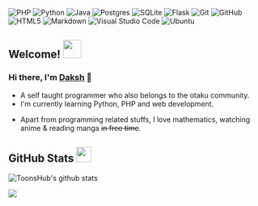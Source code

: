 <!-- <img src="https://i.imgur.com/BwVJTeM.jpg" align="center" style="width: 100%" /> -->

<p align="centre">

![PHP](https://img.shields.io/badge/PHP-7289d9?style=for-the-badge&logo=php&logoColor=white)
![Python](https://img.shields.io/badge/PYTHON-3776AB?style=for-the-badge&logo=python&logoColor=white)
![Java](https://img.shields.io/badge/Java-14854C.svg?&style=for-the-badge&logo=redhat&logoColor=white)
![Postgres](https://img.shields.io/badge/postgres-%23316192.svg?style=for-the-badge&logo=postgresql&logoColor=white)
![SQLite](https://img.shields.io/badge/sqlite-%2307405e.svg?style=for-the-badge&logo=sqlite&logoColor=white)
![Flask](https://img.shields.io/badge/flask-%23000.svg?style=for-the-badge&logo=flask&logoColor=white)
![Git](https://img.shields.io/badge/GIT-F05032?style=for-the-badge&logo=git&logoColor=white)
![GitHub](https://img.shields.io/badge/GITHUB-181717?style=for-the-badge&logo=github&logoColor=white)
![HTML5](https://img.shields.io/badge/html5-%23E34F26.svg?style=for-the-badge&logo=html5&logoColor=white)
![Markdown](https://img.shields.io/badge/MARKDOWN-000000?style=for-the-badge&logo=markdown&logoColor=white)
![Visual Studio Code](https://img.shields.io/badge/VISUAL--STUDIO--CODE-007ACC?style=for-the-badge&logo=visual-studio-code&logoColor=white)
![Ubuntu](https://img.shields.io/badge/UBUNTU-E95420?style=for-the-badge&logo=ubuntu&logoColor=white)

</p>

<h2>Welcome! <img src="https://i.imgur.com/73e87oX.gif" width="36"></h2>

### Hi there, I'm <a href="#">Daksh</a> 👋
<!-- [![https://toonshub.xyz](https://img.shields.io/website?label=toonshub.xyz&style=for-the-badge&url=https%3A%2F%2Fexample.com)](https://toonshub.xyz) -->
- A self taught programmer who also belongs to the otaku community.
- I'm currently learning Python, PHP and web development.
<!-- - Programming is the only thing both my heart and brain wants. -->
- Apart from programming related stuffs, I love mathematics, watching anime & reading manga ~~in free time~~.

<!-- <h2>Stuffs I've built (NOTHING USEFUL)<img src="https://media.giphy.com/media/VgCDAzcKvsR6OM0uWg/giphy.gif" width="50"</img></h2>

- Most works are private, also I do not sell them for money, so do not try.
- [droplink-bot](https://github.com/dakshy/droplink-bot) Droplink URL Shortener Bot, deployable to Heroku and Railway.
- [ServerlessTelegram](https://github.com/dakshy/ServerlessTelegram) A telegram bot which can be hosted on Vercel or any other serverless platform. -->

<h2>GitHub Stats <img src="https://i.imgur.com/C8hjp1x.gif" width="30"</img></h2>

![ToonsHub's github stats](https://github-readme-stats.vercel.app/api?username=dakshy&show_icons=true&theme=radical&include_all_commits=true)

![](https://komarev.com/ghpvc/?username=dakshy)

<!-- <h2>Meet our community on Discord<img src="https://cliply.co/wp-content/uploads/2021/08/372108630_DISCORD_LOGO_400.gif" width="30"</img></h2>

[![](https://invidget.switchblade.xyz/2mPFKykW4j)](https://discord.gg/2mPFKykW4j)

<h2>Get in touch<img src="https://media.giphy.com/media/LnQjpWaON8nhr21vNW/giphy.gif" width="50"/></h2>

[![Discord](https://dcbadge.vercel.app/api/server/2mPFKykW4j)](https://discord.gg/2mPFKykW4j)<br/>
[![Telegram](https://img.shields.io/badge/telegram-1b77FF.svg?style=for-the-badge&logo=telegram)](https://t.me/toonshub2006)
[![Protonmail](https://img.shields.io/badge/ProtonMail-8B89CC?style=for-the-badge&logo=protonmail&logoColor=white)](mailto:toonshub-india@protonmail.com)
[![YouTube](https://img.shields.io/youtube/channel/subscribers/UCL_YVurWT5RGkeHGbmG1odA?style=for-the-badge&logo=youtube&label=Youtube&color=red)](https://youtube.com/channel/UCL_YVurWT5RGkeHGbmG1odA)
<a href="https://twitter.com/toonshub"><img src="https://img.shields.io/badge/Twitter-blue.svg?style=for-the-badge&logo=twitter"></a> [![GitHub](https://img.shields.io/badge/github-black.svg?style=for-the-badge&logo=github)](https://github.com/dakshy)  <img src="https://64.media.tumblr.com/34784257378ce2c51675599159735772/tumblr_nd3b8i2gL01sedjuto1_400.gifv" align="right" width="72"/> -->
